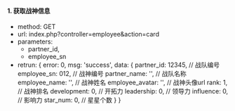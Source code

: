 #### 1. 获取战神信息
- method: GET
- url: index.php?controller=employee&action=card
- parameters: 
    - partner_id, 
    - employee_sn
- retrun: 
        {
             error: 0,
             msg: 'success',
             data: {
                        partner_id: 12345, // 战队编号
                        employee_sn: 012, // 战神编号
                        partner_name: '', // 战队名称
                        employee_name: '',  // 战神姓名
                        employee_avatar: '', // 战神头像url
                        rank: 1,  // 战神排名
                        development: 0, // 开拓力
                        leadership: 0, // 领导力
                        influence: 0, // 影响力
                        star_num:  0, // 星星个数
                }
        }
